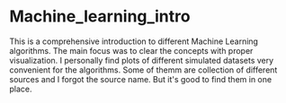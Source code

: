 # Machine_learning_intro
This is a comprehensive introduction to different Machine Learning algorithms. The main focus was to clear the concepts with proper visualization. I personally find plots of different simulated datasets very convenient for the algorithms. Some of themm are collection of different sources and I forgot the source name. But it's good to find them in one place. 
